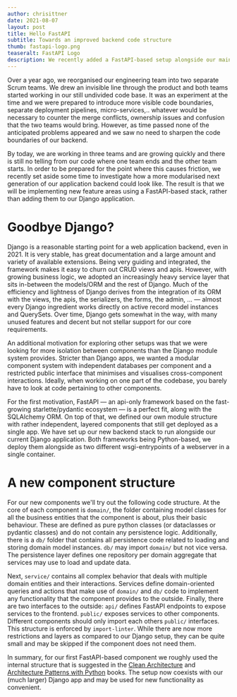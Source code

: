 ```yaml
---
author: chrisittner
date: 2021-08-07
layout: post
title: Hello FastAPI
subtitle: Towards an improved backend code structure
thumb: fastapi-logo.png
teaseralt: FastAPI Logo
description: We recently added a FastAPI-based setup alongside our main Django app.
---
```


Over a year ago, we reorganised our engineering team into two separate Scrum teams. We drew an invisible line through the product and both teams started working in our still undivided code base. It was an experiment at the time and we were prepared to introduce more visible code boundaries, separate deployment pipelines, micro-services,.. whatever would be necessary to counter the merge conflicts, ownership issues and confusion that the two teams would bring. However, as time passed none of the anticipated problems appeared and we saw no need to sharpen the code boundaries of our backend.

By today, we are working in three teams and are growing quickly and there is still no telling from our code where one team ends and the other team starts. In order to be prepared for the point where this causes friction, we recently set aside some time to investigate how a more modularised next generation of our application backend could look like. The result is that we will be implementing new feature areas using a FastAPI-based stack, rather than adding them to our Django application.

# Goodbye Django?

Django is a reasonable starting point for a web application backend, even in 2021. It is very stable, has great documentation and a large amount and variety of available extensions. Being very guiding and integrated, the framework makes it easy to churn out CRUD views and apis. However, with growing business logic, we adopted an increasingly heavy service layer that sits in-between the models/ORM and the rest of Django. Much of the efficiency and lightness of Django derives from the integration of its ORM with the views, the apis, the serializers, the forms, the admin, ... — almost every Django ingredient works directly on active record model instances and QuerySets. Over time, Django gets somewhat in the way, with many unused features and decent but not stellar support for our core requirements.

An additional motivation for exploring other setups was that we were looking for more isolation between components than the Django module system provides. Stricter than Django apps, we wanted a modular component system with independent databases per component and a restricted public interface that minimises and visualises cross-component interactions. Ideally, when working on one part of the codebase, you barely have to look at code pertaining to other components.

For the first motivation, FastAPI — an api-only framework based on the fast-growing starlette/pydantic ecosystem — is a perfect fit, along with the SQLAlchemy ORM. On top of that, we defined our own module structure with rather independent, layered components that still get deployed as a single app. We have set up our new backend stack to run alongside our current Django application. Both frameworks being Python-based, we deploy them alongside as two different wsgi-entrypoints of a webserver in a single container.

# A new component structure

For our new components we'll try out the following code structure. At the core of each component is `domain/`, the folder containing model classes for all the business entities that the component is about, plus their basic behaviour. These are defined as pure python classes (or dataclasses or pydantic classes) and do not contain any persistence logic. Additionally, there is a `db/` folder that contains all persistence code related to loading and storing domain model instances. `db/` may import `domain/` but not vice versa. The persistence layer defines one repository per domain aggregate that services may use to load and update data.

Next, `service/` contains all complex behavior that deals with multiple domain entities and their interactions. Services define domain-oriented queries and actions that make use of `domain/` and `db/` code to implement any functionality that the component provides to the outside. Finally, there are two interfaces to the outside: `api/` defines FastAPI endpoints to expose services to the frontend. `public/` exposes services to other components. Different components should only import each others `public/` interfaces. This structure is enforced by `import-linter`. While there are now more restrictions and layers as compared to our Django setup, they can be quite small and may be skipped if the component does not need them.

In summary, for our first FastAPI-based component we roughly used the internal structure that is suggested in the [Clean Architecture](https://www.oreilly.com/library/view/clean-architecture-a/9780134494272/) and [Architecture Patterns with Python](https://www.cosmicpython.com/) books. The setup now coexists with our (much larger) Django app and may be used for new functionality as convenient.